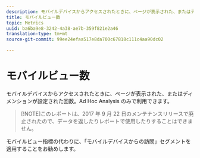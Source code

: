 ```yaml
---
description: モバイルデバイスからアクセスされたときに、ページが表示された、またはディメンションが設定された回数。Ad Hoc Analysis のみで利用できます。
title: モバイルビュー数
topic: Metrics
uuid: ba6ba9e8-3242-4a38-ae7b-359f821e2a46
translation-type: tm+mt
source-git-commit: 99ee24efaa517e8da700c67818c111c4aa90dc02

---
```



# モバイルビュー数

モバイルデバイスからアクセスされたときに、ページが表示された、またはディメンションが設定された回数。Ad Hoc Analysis のみで利用できます。

> [!NOTE]このレポートは、2017 年 9 月 22 日のメンテナンスリリースで廃止されたので、データを返したりレポートで使用したりすることはできません。

モバイルビュー指標の代わりに、「モバイルデバイスからの訪問」セグメントを適用することをお勧めします。

